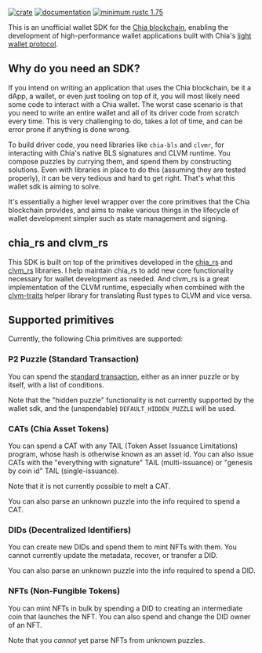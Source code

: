 [![crate](https://img.shields.io/crates/v/chia-wallet-sdk.svg)](https://crates.io/crates/chia-wallet-sdk)
[![documentation](https://docs.rs/chia-wallet-sdk/badge.svg)](https://docs.rs/chia-wallet-sdk)
[![minimum rustc 1.75](https://img.shields.io/badge/rustc-1.75+-red.svg)](https://rust-lang.github.io/rfcs/2495-min-rust-version.html)

This is an unofficial wallet SDK for the [Chia blockchain](https://chia.net), enabling the development of high-performance wallet applications built with Chia's [light wallet protocol](https://docs.chia.net/wallet-protocol).

## Why do you need an SDK?

If you intend on writing an application that uses the Chia blockchain, be it a dApp, a wallet, or even just tooling on top of it, you will most likely need some code to interact with a Chia wallet. The worst case scenario is that you need to write an entire wallet and all of its driver code from scratch every time. This is very challenging to do, takes a lot of time, and can be error prone if anything is done wrong.

To build driver code, you need libraries like `chia-bls` and `clvmr`, for interacting with Chia's native BLS signatures and CLVM runtime. You compose puzzles by currying them, and spend them by constructing solutions. Even with libraries in place to do this (assuming they are tested properly), it can be very tedious and hard to get right. That's what this wallet sdk is aiming to solve.

It's essentially a higher level wrapper over the core primitives that the Chia blockchain provides, and aims to make various things in the lifecycle of wallet development simpler such as state management and signing.

## chia_rs and clvm_rs

This SDK is built on top of the primitives developed in the [chia_rs](https://github.com/Chia-Network/chia_rs) and [clvm_rs](https://github.com/Chia-Network/clvm_rs) libraries. I help maintain chia_rs to add new core functionality necessary for wallet development as needed. And clvm_rs is a great implementation of the CLVM runtime, especially when combined with the [clvm-traits](https://docs.rs/clvm-traits/latest/clvm_traits/) helper library for translating Rust types to CLVM and vice versa.

## Supported primitives

Currently, the following Chia primitives are supported:

### P2 Puzzle (Standard Transaction)

You can spend the [standard transaction](https://chialisp.com/standard-transactions), either as an inner puzzle or by itself, with a list of conditions.

Note that the "hidden puzzle" functionality is not currently supported by the wallet sdk, and the (unspendable) `DEFAULT_HIDDEN_PUZZLE` will be used.

### CATs (Chia Asset Tokens)

You can spend a CAT with any TAIL (Token Asset Issuance Limitations) program, whose hash is otherwise known as an asset id. You can also issue CATs with the "everything with signature" TAIL (multi-issuance) or "genesis by coin id" TAIL (single-issuance).

Note that it is not currently possible to melt a CAT.

You can also parse an unknown puzzle into the info required to spend a CAT.

### DIDs (Decentralized Identifiers)

You can create new DIDs and spend them to mint NFTs with them. You cannot currently update the metadata, recover, or transfer a DID.

You can also parse an unknown puzzle into the info required to spend a DID.

### NFTs (Non-Fungible Tokens)

You can mint NFTs in bulk by spending a DID to creating an intermediate coin that launches the NFT. You can also spend and change the DID owner of an NFT.

Note that you _cannot_ yet parse NFTs from unknown puzzles.
